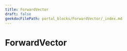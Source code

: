 ```yaml
---
title: ForwardVector
draft: false
geekdocFilePath: portal_blocks/ForwardVector/_index.md
---
```

# ForwardVector
